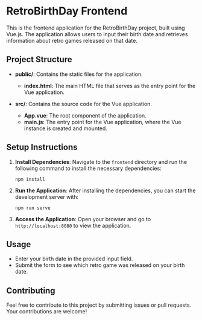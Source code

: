 # RetroBirthDay Frontend

This is the frontend application for the RetroBirthDay project, built using Vue.js. The application allows users to input their birth date and retrieves information about retro games released on that date.

## Project Structure

- **public/**: Contains the static files for the application.
  - **index.html**: The main HTML file that serves as the entry point for the Vue application.
  
- **src/**: Contains the source code for the Vue application.
  - **App.vue**: The root component of the application.
  - **main.js**: The entry point for the Vue application, where the Vue instance is created and mounted.

## Setup Instructions

1. **Install Dependencies**: 
   Navigate to the `frontend` directory and run the following command to install the necessary dependencies:
   ```
   npm install
   ```

2. **Run the Application**: 
   After installing the dependencies, you can start the development server with:
   ```
   npm run serve
   ```

3. **Access the Application**: 
   Open your browser and go to `http://localhost:8080` to view the application.

## Usage

- Enter your birth date in the provided input field.
- Submit the form to see which retro game was released on your birth date.

## Contributing

Feel free to contribute to this project by submitting issues or pull requests. Your contributions are welcome!